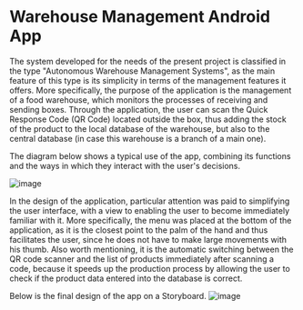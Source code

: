 # Warehouse Management Android App
The system developed for the needs of the present project is classified in the type "Autonomous Warehouse Management Systems", as the main feature of this type is its simplicity in terms of the management features it offers. More specifically, the purpose of the application is the management of a food warehouse, which monitors the processes of receiving and sending boxes. Through the application, the user can scan the Quick Response Code (QR Code) located outside the box, thus adding the stock of the product to the local database of the warehouse, but also to the central database (in case this warehouse is a branch of a main one).

The diagram below shows a typical use of the app, combining its functions and the ways in which they interact with the user's decisions.

![image](https://user-images.githubusercontent.com/91207835/203397185-b313f018-9e28-4053-a6de-93ff1e2af7c4.png)

In the design of the application, particular attention was paid to simplifying the user interface, with a view to enabling the user to become immediately familiar with it. More specifically, the menu was placed at the bottom of the application, as it is the closest point to the palm of the hand and thus facilitates the user, since he does not have to make large movements with his thumb. Also worth mentioning, it is the automatic switching between the QR code scanner and the list of products immediately after scanning a code, because it speeds up the production process by allowing the user to check if the product data entered into the database is correct.

Below is the final design of the app on a Storyboard.
![image](https://user-images.githubusercontent.com/91207835/203397866-e8bcc204-745c-468e-a904-f12ca961853a.png)

